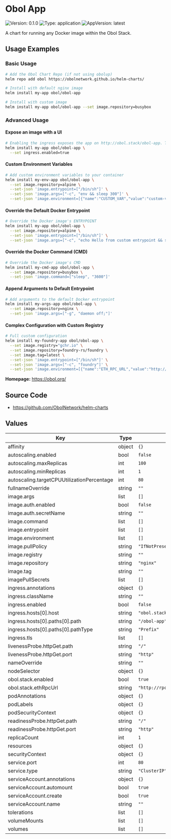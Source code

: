 Obol App
===========

![Version: 0.1.0](https://img.shields.io/badge/Version-0.1.0-informational?style=flat-square) ![Type: application](https://img.shields.io/badge/Type-application-informational?style=flat-square) ![AppVersion: latest](https://img.shields.io/badge/AppVersion-latest-informational?style=flat-square)

A chart for running any Docker image within the Obol Stack.

## Usage Examples

### Basic Usage
```sh
# Add the Obol Chart Repo (if not using obolup)
helm repo add obol https://obolnetwork.github.io/helm-charts/

# Install with default nginx image
helm install my-app obol/obol-app

# Install with custom image
helm install my-app obol/obol-app --set image.repository=busybox
```

### Advanced Usage

#### Expose an image with a UI
```sh
# Enabling the ingress exposes the app on http://obol.stack/obol-app. The default docker port is 80, and can be changed with --set service.port
helm install my-app obol/obol-app \
  --set ingress.enabled=true
```

#### Custom Environment Variables
```sh
# Add custom environment variables to your container
helm install my-env-app obol/obol-app \
  --set image.repository=alpine \
  --set-json 'image.entrypoint=["/bin/sh"]' \
  --set-json 'image.args=["-c", "env && sleep 300"]' \
  --set-json 'image.environment=[{"name":"CUSTOM_VAR","value":"custom-value"},{"name":"OBOL_BEACON_API_URL","value":"http://l1-full-node-consensus.l1.svc.cluster.local:5052"}]'
```

#### Override the Default Docker Entrypoint
```sh
# Override the Docker image's ENTRYPOINT
helm install my-app obol/obol-app \
  --set image.repository=alpine \
  --set-json 'image.entrypoint=["/bin/sh"]' \
  --set-json 'image.args=["-c", "echo Hello from custom entrypoint && sleep 300"]'
```

#### Override the Docker Command (CMD)
```sh
# Override the Docker image's CMD
helm install my-cmd-app obol/obol-app \
  --set image.repository=busybox \
  --set-json 'image.command=["sleep", "3600"]'
```

#### Append Arguments to Default Entrypoint
```sh
# Add arguments to the default Docker entrypoint
helm install my-args-app obol/obol-app \
  --set image.repository=nginx \
  --set-json 'image.args=["-g", "daemon off;"]'
```

#### Complex Configuration with Custom Registry
```sh
# Full custom configuration
helm install my-foundry-app obol/obol-app \
  --set image.registry="gchr.io" \
  --set image.repository=foundry-rs/foundry \
  --set image.tag=latest \
  --set-json 'image.entrypoint=["/bin/sh"]' \
  --set-json 'image.args=["-c", "foundry"]' \
  --set-json 'image.environment=[{"name":"ETH_RPC_URL","value":"http://rpc.l1.svc.cluster.local/rpc/mainnet"}]'
```

**Homepage:** <https://obol.org/>

## Source Code

* <https://github.com/ObolNetwork/helm-charts>

## Values

| Key | Type | Default | Description |
|-----|------|---------|-------------|
| affinity | object | `{}` |  |
| autoscaling.enabled | bool | `false` |  |
| autoscaling.maxReplicas | int | `100` |  |
| autoscaling.minReplicas | int | `1` |  |
| autoscaling.targetCPUUtilizationPercentage | int | `80` |  |
| fullnameOverride | string | `""` |  |
| image.args | list | `[]` |  |
| image.auth.enabled | bool | `false` |  |
| image.auth.secretName | string | `""` |  |
| image.command | list | `[]` |  |
| image.entrypoint | list | `[]` |  |
| image.environment | list | `[]` |  |
| image.pullPolicy | string | `"IfNotPresent"` |  |
| image.registry | string | `""` |  |
| image.repository | string | `"nginx"` |  |
| image.tag | string | `""` |  |
| imagePullSecrets | list | `[]` |  |
| ingress.annotations | object | `{}` |  |
| ingress.className | string | `""` |  |
| ingress.enabled | bool | `false` |  |
| ingress.hosts[0].host | string | `"obol.stack"` |  |
| ingress.hosts[0].paths[0].path | string | `"/obol-app"` |  |
| ingress.hosts[0].paths[0].pathType | string | `"Prefix"` |  |
| ingress.tls | list | `[]` |  |
| livenessProbe.httpGet.path | string | `"/"` |  |
| livenessProbe.httpGet.port | string | `"http"` |  |
| nameOverride | string | `""` |  |
| nodeSelector | object | `{}` |  |
| obol.stack.enabled | bool | `true` |  |
| obol.stack.ethRpcUrl | string | `"http://rpc.l1.svc.cluster.local/rpc/mainnet"` |  |
| podAnnotations | object | `{}` |  |
| podLabels | object | `{}` |  |
| podSecurityContext | object | `{}` |  |
| readinessProbe.httpGet.path | string | `"/"` |  |
| readinessProbe.httpGet.port | string | `"http"` |  |
| replicaCount | int | `1` |  |
| resources | object | `{}` |  |
| securityContext | object | `{}` |  |
| service.port | int | `80` |  |
| service.type | string | `"ClusterIP"` |  |
| serviceAccount.annotations | object | `{}` |  |
| serviceAccount.automount | bool | `true` |  |
| serviceAccount.create | bool | `true` |  |
| serviceAccount.name | string | `""` |  |
| tolerations | list | `[]` |  |
| volumeMounts | list | `[]` |  |
| volumes | list | `[]` |  |